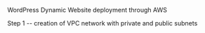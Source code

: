 WordPress Dynamic Website deployment through AWS

Step 1 -- creation of VPC network with private and public subnets


